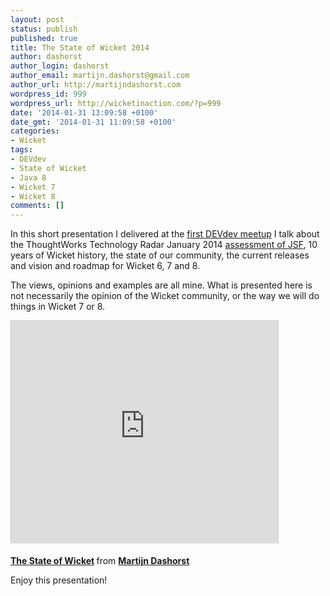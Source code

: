 ```yaml
---
layout: post
status: publish
published: true
title: The State of Wicket 2014
author: dashorst
author_login: dashorst
author_email: martijn.dashorst@gmail.com
author_url: http://martijndashorst.com
wordpress_id: 999
wordpress_url: http://wicketinaction.com/?p=999
date: '2014-01-31 13:09:58 +0100'
date_gmt: '2014-01-31 11:09:58 +0100'
categories:
- Wicket
tags:
- DEVdev
- State of Wicket
- Java 8
- Wicket 7
- Wicket 8
comments: []
---
```

<p>In this short presentation I delivered at the <a href="http://www.meetup.com/DEVdev-powered-by-Topicus/">first DEVdev meetup</a> I talk about the ThoughtWorks Technology Radar January 2014 <a href="http://www.thoughtworks.com/radar/#/languages-and-frameworks/683">assessment of JSF</a>, 10 years of Wicket history, the state of our community, the current releases and vision and roadmap for Wicket 6, 7 and 8.</p>
<p>The views, opinions and examples are all mine. What is presented here is not necessarily the opinion of the Wicket community, or the way we will do things in Wicket 7 or 8.</p>
<p><iframe src="http://www.slideshare.net/slideshow/embed_code/30661439" width="427" height="356" frameborder="0" marginwidth="0" marginheight="0" scrolling="no" style="border:1px solid #CCC; border-width:1px 1px 0; margin-bottom:5px; max-width: 100%;" allowfullscreen></iframe></p>
<div style="margin-bottom:5px"> <strong> <a href="https://www.slideshare.net/dashorst/de-vdev-meetup-1" title="The State of Wicket" target="_blank">The State of Wicket</a> </strong> from <strong><a href="http://www.slideshare.net/dashorst" target="_blank">Martijn Dashorst</a></strong></div>
<p>Enjoy this presentation!</p>
